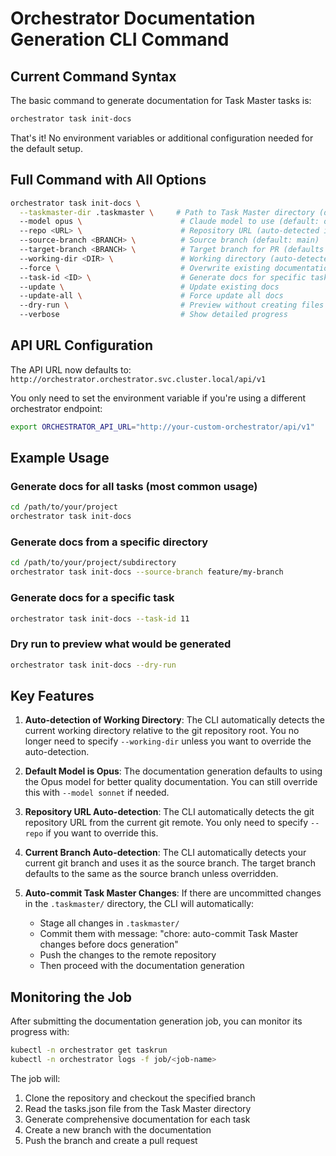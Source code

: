 # Orchestrator Documentation Generation CLI Command

## Current Command Syntax

The basic command to generate documentation for Task Master tasks is:

```bash
orchestrator task init-docs
```

That's it! No environment variables or additional configuration needed for the default setup.

## Full Command with All Options

```bash
orchestrator task init-docs \
  --taskmaster-dir .taskmaster \     # Path to Task Master directory (default: .taskmaster)
  --model opus \                      # Claude model to use (default: opus)
  --repo <URL> \                      # Repository URL (auto-detected if not specified)
  --source-branch <BRANCH> \          # Source branch (default: main)
  --target-branch <BRANCH> \          # Target branch for PR (defaults to source branch)
  --working-dir <DIR> \               # Working directory (auto-detected from current location)
  --force \                           # Overwrite existing documentation
  --task-id <ID> \                    # Generate docs for specific task only
  --update \                          # Update existing docs
  --update-all \                      # Force update all docs
  --dry-run \                         # Preview without creating files
  --verbose                           # Show detailed progress
```

## API URL Configuration

The API URL now defaults to: `http://orchestrator.orchestrator.svc.cluster.local/api/v1`

You only need to set the environment variable if you're using a different orchestrator endpoint:

```bash
export ORCHESTRATOR_API_URL="http://your-custom-orchestrator/api/v1"
```

## Example Usage

### Generate docs for all tasks (most common usage)
```bash
cd /path/to/your/project
orchestrator task init-docs
```

### Generate docs from a specific directory
```bash
cd /path/to/your/project/subdirectory
orchestrator task init-docs --source-branch feature/my-branch
```

### Generate docs for a specific task
```bash
orchestrator task init-docs --task-id 11
```

### Dry run to preview what would be generated
```bash
orchestrator task init-docs --dry-run
```

## Key Features

1. **Auto-detection of Working Directory**: The CLI automatically detects the current working directory relative to the git repository root. You no longer need to specify `--working-dir` unless you want to override the auto-detection.

2. **Default Model is Opus**: The documentation generation defaults to using the Opus model for better quality documentation. You can still override this with `--model sonnet` if needed.

3. **Repository URL Auto-detection**: The CLI automatically detects the git repository URL from the current git remote. You only need to specify `--repo` if you want to override this.

4. **Current Branch Auto-detection**: The CLI automatically detects your current git branch and uses it as the source branch. The target branch defaults to the same as the source branch unless overridden.

5. **Auto-commit Task Master Changes**: If there are uncommitted changes in the `.taskmaster/` directory, the CLI will automatically:
   - Stage all changes in `.taskmaster/`
   - Commit them with message: "chore: auto-commit Task Master changes before docs generation"
   - Push the changes to the remote repository
   - Then proceed with the documentation generation

## Monitoring the Job

After submitting the documentation generation job, you can monitor its progress with:

```bash
kubectl -n orchestrator get taskrun
kubectl -n orchestrator logs -f job/<job-name>
```

The job will:
1. Clone the repository and checkout the specified branch
2. Read the tasks.json file from the Task Master directory
3. Generate comprehensive documentation for each task
4. Create a new branch with the documentation
5. Push the branch and create a pull request